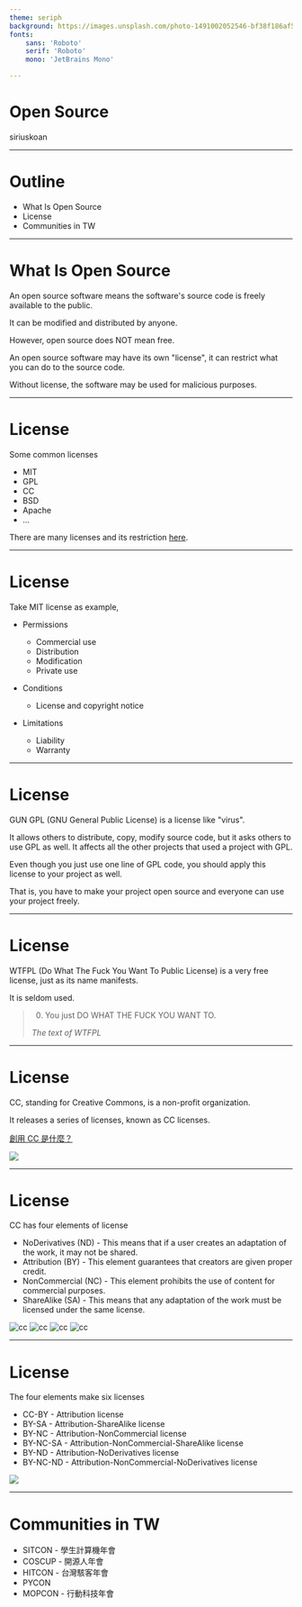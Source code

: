 ```yaml
---
theme: seriph
background: https://images.unsplash.com/photo-1491002052546-bf38f186af56?ixlib=rb-1.2.1&ixid=MnwxMjA3fDB8MHxwaG90by1wYWdlfHx8fGVufDB8fHx8&auto=format&fit=crop&w=1208&q=80
fonts:
    sans: 'Roboto'
    serif: 'Roboto'
    mono: 'JetBrains Mono'

---
```


# Open Source

siriuskoan

---

# Outline

- What Is Open Source
- License
- Communities in TW

---

# What Is Open Source

An open source software means the software's source code is freely available to the public.

It can be modified and distributed by anyone.

However, open source does NOT mean free.

An open source software may have its own "license", it can restrict what you can do to the source code.

Without license, the software may be used for malicious purposes.

---

# License

Some common licenses
- MIT
- GPL
- CC
- BSD
- Apache
- ...

There are many licenses and its restriction [here](https://choosealicense.com/licenses/).

---

# License

Take MIT license as example,

- Permissions
  - Commercial use
  - Distribution
  - Modification
  - Private use

- Conditions
  - License and copyright notice

- Limitations
  - Liability
  - Warranty


<!--

The condition means copyright information should be shown

limitation liability: no responsiblilty
limitation warranty: no warranty

-->

---

# License

GUN GPL (GNU General Public License) is a license like "virus". 

It allows others to distribute, copy, modify source code, but it asks others to use GPL as well. It affects all the other projects that used a project with GPL.

Even though you just use one line of GPL code, you should apply this license to your project as well.

That is, you have to make your project open source and everyone can use your project freely.


<!--

But GPL has many versions

-->

---

# License

WTFPL (Do What The Fuck You Want To Public License) is a very free license, just as its name manifests.

It is seldom used.

> 0. You just DO WHAT THE FUCK YOU WANT TO.
>
> *The text of WTFPL*

<!--

After strict GPL, let's see the opposite

-->

---

# License

CC, standing for Creative Commons, is a non-profit organization.

It releases a series of licenses, known as CC licenses.

[創用 CC 是什麼？](http://creativecommons.tw/explore)

![](/cc-logo.png)

---

# License

CC has four elements of license
- NoDerivatives (ND) - This means that if a user creates an adaptation of the work, it may not be shared.
- Attribution (BY) - This element guarantees that creators are given proper credit.
- NonCommercial (NC) - This element prohibits the use of content for commercial purposes.
- ShareAlike (SA) - This means that any adaptation of the work must be licensed under the same license.

![cc](/nd.png)
![cc](/by.png)
![cc](/nc.png)
![cc](/sa.png)

---

# License

The four elements make six licenses
- CC-BY - Attribution license
- BY-SA - Attribution-ShareAlike license
- BY-NC - Attribution-NonCommercial license
- BY-NC-SA - Attribution-NonCommercial-ShareAlike license
- BY-ND - Attribution-NoDerivatives license
- BY-NC-ND - Attribution-NonCommercial-NoDerivatives license

![](/by-nc-nd.png)

<!--

ND and SA cannot be together

-->

---

# Communities in TW

- SITCON - 學生計算機年會
- COSCUP - 開源人年會
- HITCON - 台灣駭客年會
- PYCON
- MOPCON - 行動科技年會

<!--

They are not totally about open source

-->
